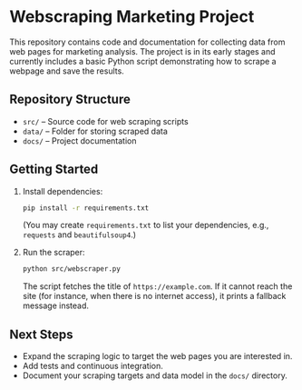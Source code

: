 # Webscraping Marketing Project

This repository contains code and documentation for collecting data from web pages for marketing analysis. The project is in its early stages and currently includes a basic Python script demonstrating how to scrape a webpage and save the results.

## Repository Structure

- `src/` – Source code for web scraping scripts
- `data/` – Folder for storing scraped data
- `docs/` – Project documentation

## Getting Started

1. Install dependencies:
   ```bash
   pip install -r requirements.txt
   ```
   (You may create `requirements.txt` to list your dependencies, e.g., `requests` and `beautifulsoup4`.)

2. Run the scraper:
   ```bash
   python src/webscraper.py
   ```
   The script fetches the title of `https://example.com`. If it cannot
   reach the site (for instance, when there is no internet access), it
   prints a fallback message instead.

## Next Steps

- Expand the scraping logic to target the web pages you are interested in.
- Add tests and continuous integration.
- Document your scraping targets and data model in the `docs/` directory.

